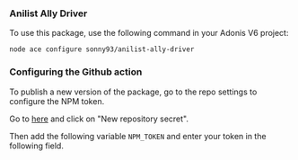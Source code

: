 ### Anilist Ally Driver

To use this package, use the following command in your Adonis V6 project:
```shell
node ace configure sonny93/anilist-ally-driver
```

### Configuring the Github action

To publish a new version of the package, go to the repo settings to configure the NPM token.

Go to [here](https://github.com/Sonny93/anilist-ally-driver/settings/secrets/actions) and click on "New repository secret".

Then add the following variable `NPM_TOKEN` and enter your token in the following field.
